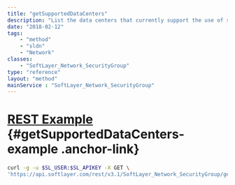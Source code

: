 ```yaml
---
title: "getSupportedDataCenters"
description: "List the data centers that currently support the use of security groups. "
date: "2018-02-12"
tags:
    - "method"
    - "sldn"
    - "Network"
classes:
    - "SoftLayer_Network_SecurityGroup"
type: "reference"
layout: "method"
mainService : "SoftLayer_Network_SecurityGroup"
---
```


# [REST Example](#getSupportedDataCenters-example) <a href="/article/rest/"><i class="fas fa-question"></i></a> {#getSupportedDataCenters-example .anchor-link} 
```bash
curl -g -u $SL_USER:$SL_APIKEY -X GET \
'https://api.softlayer.com/rest/v3.1/SoftLayer_Network_SecurityGroup/getSupportedDataCenters'
```
